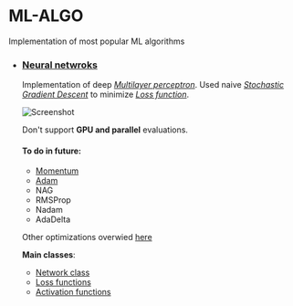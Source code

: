 # ML-ALGO
 Implementation of most popular ML algorithms
 
- ### [Neural netwroks](networks)
  Implementation of deep [*Multilayer perceptron*](https://en.wikipedia.org/wiki/Multilayer_perceptron).
  Used naive [*Stochastic Gradient Descent*](https://en.wikipedia.org/wiki/Stochastic_gradient_descent) 
  to minimize [*Loss function*](https://en.wikipedia.org/wiki/Loss_function).
  
  ![Screenshot](networks/test/screenshots/loss.png)

  Don't support **GPU and parallel** evaluations.

  #### To do in future: 
    - [Momentum](https://en.wikipedia.org/wiki/Momentum_(technical_analysis))
    - [Adam](https://arxiv.org/abs/1412.6980)
    - NAG
    - RMSProp
    - Nadam
    - AdaDelta

  Other optimizations overwied [here](https://towardsdatascience.com/deep-learning-optimizers-436171c9e23f)

  **Main classes**:
    - [Network class](networks/Network.py)
    - [Loss functions](networks/base/function/Loss.py)
    - [Activation functions](networks/base/function/Function.py)
